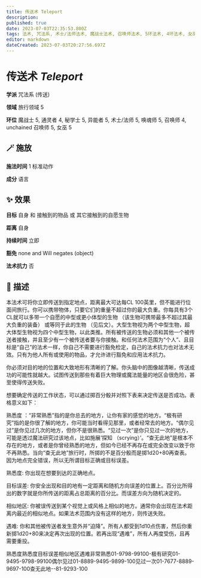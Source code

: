 ```yaml
---
title: 传送术 Teleport
description: 
published: true
date: 2023-07-03T22:35:53.800Z
tags: 法术, 咒法系, 术士/法师法术, 魔战士法术, 召唤师法术, 5环法术, 4环法术, 女巫法术, 秘学士法术, unchained 召唤师法术, 异能者法术, 通灵者法术, 唤魂师法术, 传送, 旅行领域
editor: markdown
dateCreated: 2023-07-03T20:27:56.697Z
---
```


# **传送术** *Teleport*

**学派** 咒法系 (传送) 

**领域** 旅行领域 5

**环位** 魔战士 5, 通灵者 4, 秘学士 5, 异能者 5, 术士/法师 5, 唤魂师 5, 召唤师 4, unchained 召唤师 5, 女巫 5

## 🪄 施放

**施法时间** 1 标准动作

**成分** 语言

## ✨ 效果 

**目标** 自身 和 接触到的物品 或 其它接触到的自愿生物 

**距离** 自身  

**持续时间** 立即 

**豁免** none and Will negates (object)

**法术抗力** 否

## 📖 描述

本法术可将你立即传送到指定地点，距离最大可达每CL 100英里，但不能进行位面间旅行。你可以携带物体，只要它们的重量不超过你的最大负重。你每具有3个CL就可以多带一个自愿的中型或更小体型的生物 （该生物可携带最多不超过其最大负重的装备） 或等同于此的生物 （见后文）。大型生物视为两个中型生物，超大体型生物视为四个中型生物，以此类推。所有被传送的生物必须和其他一个被传送者接触，并且至少有一个被传送者要与你接触。和任何法术范围为“个人”、且目标是“自己”的法术一样，你自己不需要进行豁免检定，自己的法术抗力也对法术无效。只有为他人所有或使用的物品，才允许进行豁免和应用法术抗力。

你必须对目的地的位置和大致地形有清晰的了解。你头脑中的图像越清晰，传送成功的可能性就越大。试图传送到那些有着巨大物理或魔法能量的地区会很危险，甚至使得传送失败。

想要确定传送的工作状态，可以通过掷百分骰并对照下表来决定传送是否成功。表格意义如下：

熟悉度 ：“非常熟悉”指的是你总去的地方，让你有家的感觉的地方。“极有研究”指的是你很了解的地方，你可能当时看得见那里，或者经常去的地方。“偶尔见过”是你见过几次的地方，但你不是很熟悉。“见过一次”是你只见过一次的地方，可能是透过魔法研究过该地点，比如施展‘探知 （scrying）’。“查无此地”是根本不存在的地方，或者是你曾经熟悉的地方，但如今已经不再存在或完全改变以致于你不再熟悉。当向“查无此地”旅行时，所掷的不是百分骰而是掷1d20+80再查表。因为地点完全错误，所以无所谓目标正确或目标误差。

熟悉度: 你出现在想要到达的正确地点。

目标误差: 你安全出现和目的地有一定距离和随机方向误差的位置上。百分比所得出的数字就是你所传送的距离占总距离的百分比。而误差方向为随机决定的。

相似地区: 你被误传送到某个视觉上或风格上相似的地方。通常你会出现在法术距离内最近的相似地点。如果法术范围内没有这样的地方，则传送失败。

遇难: 你和其他被传送者发生意外并“迫降”。所有人都受到1d10点伤害，然后你重新掷1d20+80来决定再次出现的位置。若再出现“遇难”，所有人再度受伤，且再需要重投。

 熟悉度熟悉度目标误差相似地区遇难非常熟悉01-9798-99100-极有研究01-9495-9798-99100偶尔见过01-8889-9495-9899-100见过一次01-7677-8889-9697-100查无此地--81-9293-100 
    